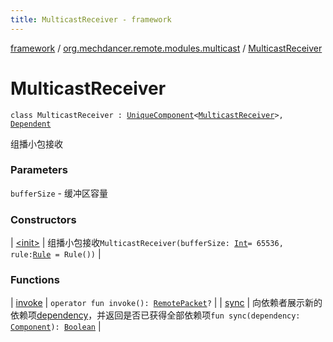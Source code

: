 ```yaml
---
title: MulticastReceiver - framework
---
```


[framework](../../index.html) / [org.mechdancer.remote.modules.multicast](../index.html) / [MulticastReceiver](./index.html)

# MulticastReceiver

`class MulticastReceiver : `[`UniqueComponent`](../../org.mechdancer.dependency/-unique-component/index.html)`<`[`MulticastReceiver`](./index.html)`>, `[`Dependent`](../../org.mechdancer.dependency/-dependent/index.html)

组播小包接收

### Parameters

`bufferSize` - 缓冲区容量

### Constructors

| [&lt;init&gt;](-init-.html) | 组播小包接收`MulticastReceiver(bufferSize: `[`Int`](https://kotlinlang.org/api/latest/jvm/stdlib/kotlin/-int/index.html)` = 65536, rule: `[`Rule`](../../org.mechdancer.remote.modules.group/-rule/index.html)` = Rule())` |

### Functions

| [invoke](invoke.html) | `operator fun invoke(): `[`RemotePacket`](../../org.mechdancer.remote.protocol/-remote-packet/index.html)`?` |
| [sync](sync.html) | 向依赖者展示新的依赖项[dependency](../../org.mechdancer.dependency/-dependent/sync.html#org.mechdancer.dependency.Dependent$sync(org.mechdancer.dependency.Component)/dependency)，并返回是否已获得全部依赖项`fun sync(dependency: `[`Component`](../../org.mechdancer.dependency/-component/index.html)`): `[`Boolean`](https://kotlinlang.org/api/latest/jvm/stdlib/kotlin/-boolean/index.html) |

